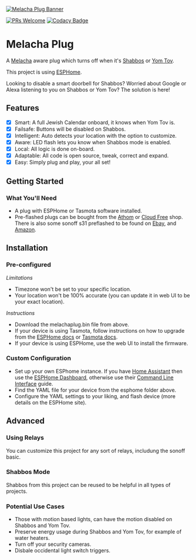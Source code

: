 [![Melacha Plug Banner](https://github.com/chabad-source/melachaplug/blob/main/images/Melacha%20Plug%20Banner.png)](https://github.com/chabad-source/melachaplug)

[![PRs Welcome](https://img.shields.io/badge/PRs-welcome-brightgreen.svg?style=flat-square)](http://makeapullrequest.com)
[![Codacy Badge](https://app.codacy.com/project/badge/Grade/f17caa6e3d2946378de9beae9fc0ffe8)](https://www.codacy.com/gh/chabad-source/melachaplug/dashboard?utm_source=github.com&amp;utm_medium=referral&amp;utm_content=chabad-source/melachaplug&amp;utm_campaign=Badge_Grade)

# Melacha Plug
A [Melacha](https://www.chabad.org/95906/) aware plug which turns off when it's [Shabbos](https://www.chabad.org/633659/) or [Yom Tov](https://www.chabad.org/708510/).

This project is using [ESPHome](https://esphome.io/).

Looking to disable a smart doorbell for Shabbos?
Worried about Google or Alexa listening to you on Shabbos or Yom Tov?
The solution is here!

## Features
-   [x] Smart: A full Jewish Calendar onboard, it knows when Yom Tov is. 
-   [x] Failsafe: Buttons will be disabled on Shabbos. 
-   [x] Intelligent: Auto detects your location with the option to customize. 
-   [x] Aware: LED flash lets you know when Shabbos mode is enabled.
-   [x] Local: All logic is done on-board.
-   [x] Adaptable: All code is open source, tweak, correct and expand.
-   [x] Easy: Simply plug and play, your all set!

## Getting Started

### What You'll Need
-   A plug with ESPHome or Tasmota software installed.
-   Pre-flashed plugs can be bought from the [Athom](https://www.athom.tech/) or [Cloud Free](https://cloudfree.shop/) shop. There is also some sonoff s31 preflashed to be found on [Ebay](https://www.ebay.com/sch/i.html?_nkw=preflashed+smart+plug), and [Amazon](https://www.amazon.com/dp/B09D68P39F/).

## Installation

### Pre-configured

*Limitations*
-   Timezone won't be set to your specific location.
-   Your location won't be 100% accurate (you can update it in web UI to be your exact location). 

*Instructions*
-   Download the melachaplug.bin file from above.
-   If your device is using Tasmota, follow instructions on how to upgrade from the [ESPHome docs](https://esphome.io/guides/migrate_sonoff_tasmota.html) or [Tasmota docs](https://tasmota.github.io/docs/Upgrading/#upgrade-using-webui).
-   If your device is using ESPHome, use the web UI to install the firmware.

### Custom Configuration
-   Set up your own ESPhome instance. If you have [Home Assistant](https://www.home-assistant.io/) then use the [ESPHome Dashboard](https://esphome.io/guides/getting_started_hassio.html), otherwise use their [Command Line Interface](https://esphome.io/guides/getting_started_command_line.html) guide.
-   Find the YAML file for your device from the esphome folder above.
-   Configure the YAML settings to your liking, and flash device (more details on the ESPHome site).

## Advanced

### Using Relays
You can customize this project for any sort of relays, includung the sonoff basic. 

### Shabbos Mode
Shabbos from this project can be reused to be helpful in all types of projects.

### Potential Use Cases
-   Those with motion based lights, can have the motion disabled on Shabbos and Yom Tov.
-   Preserve energy usage during Shabbos and Yom Tov, for example of water heaters.
-   Turn off your security cameras.
-   Disbale occidental light switch triggers.
